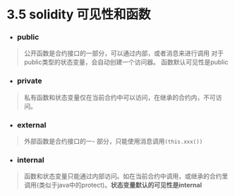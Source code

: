 # 3.5 solidity 可见性和函数

* ###  public 
> 公开函数是合约接口的一部分，可以通过内部，或者消息来进行调用
对于public类型的状态变量，会自动创建一个访问器。
函数默认可见性是public

* ### private
> 私有函数和状态变量仅在当前合约中可以访问，在继承的合约内，不可访问。

* ### external
> 外部函数是合约接口的一- 部分，只能使用消息调用```(this.xxx())```

* ### internal
> 函数和状态变量只能通过内部访问。如在当前合约中调用，或继承的合约里调用(类似于java中的protect)。**状态变量默认的可见性是internal**

